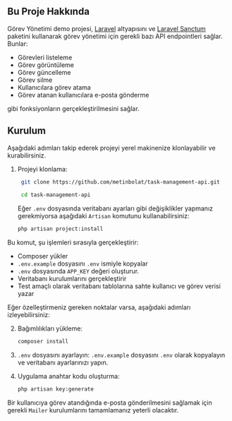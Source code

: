 ## Bu Proje Hakkında

Görev Yönetimi demo projesi, [Laravel](https://laravel.com/) altyapısını ve [Laravel Sanctum](https://laravel.com/docs/10.x/sanctum) paketini kullanarak görev yönetimi için gerekli bazı API endpointleri sağlar. Bunlar:

- Görevleri listeleme
- Görev görüntüleme
- Görev güncelleme
- Görev silme
- Kullanıcılara görev atama
- Görev atanan kullanıcılara e-posta gönderme

gibi fonksiyonların gerçekleştirilmesini sağlar.
## Kurulum

Aşağıdaki adımları takip ederek projeyi yerel makinenize klonlayabilir ve kurabilirsiniz.
1. Projeyi klonlama:

   ```bash
    git clone https://github.com/metinbolat/task-management-api.git
    
    cd task-management-api
    ```
   Eğer `.env` dosyasında veritabanı ayarları gibi değişiklikler yapmanız gerekmiyorsa
   aşağıdaki `Artisan` komutunu kullanabilirsiniz:

    ```bash
    php artisan project:install
    ```

Bu komut, şu işlemleri sırasıyla gerçekleştirir:

- Composer yükler
- `.env.example` dosyasını `.env` ismiyle kopyalar
- `.env` dosyasında `APP_KEY` değeri oluşturur.
- Veritabanı kurulumlarını gerçekleştirir
- Test amaçlı olarak veritabanı tablolarına sahte kullanıcı ve görev verisi yazar

Eğer özelleştirmeniz gereken noktalar varsa, aşağıdaki adımları izleyebilirsiniz:

2. Bağımlılıkları yükleme:
    ```bash
    composer install
    ```

3. `.env` dosyasını ayarlayın:
   `.env.example` dosyasını `.env` olarak kopyalayın ve veritabanı ayarlarınızı yapın.

4. Uygulama anahtar kodu oluşturma:
    ```bash
    php artisan key:generate
    ```

Bir kullanıcıya görev atandığında e-posta gönderilmesini sağlamak için gerekli `Mailer` kurulumlarını
tamamlamanız yeterli olacaktır.

